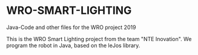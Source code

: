 # WRO-SMART-LIGHTING
Java-Code and other files for the WRO project 2019

This is the WRO Smart Lighting project from the team "NTE Inovation". We program the robot in Java, based on the leJos library.
